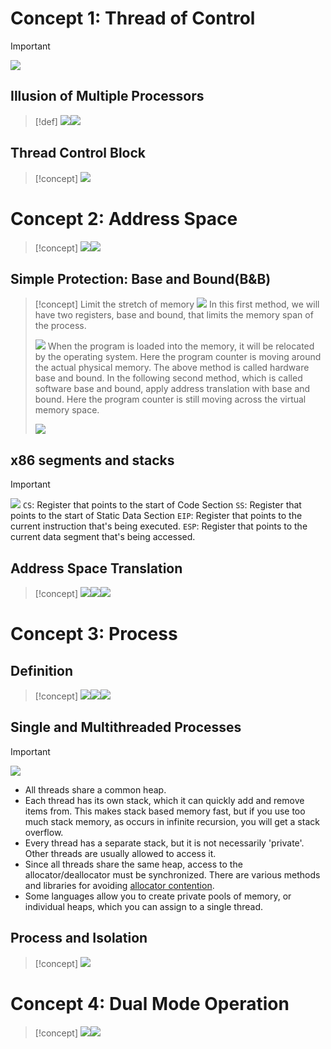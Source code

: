# Concept 1: Thread of Control
> [!important]
> ![](Fundamental%20OS%20Concepts.assets/image-20231205164545188.png)

## Illusion of Multiple Processors
> [!def]
> ![](Fundamental%20OS%20Concepts.assets/image-20231205164630676.png)![](Fundamental%20OS%20Concepts.assets/image-20231205164646533.png)


## Thread Control Block
> [!concept]
> ![](Fundamental%20OS%20Concepts.assets/image-20231205175754744.png)



# Concept 2: Address Space
> [!concept]
> ![](Fundamental%20OS%20Concepts.assets/image-20231205180123495.png)![](Fundamental%20OS%20Concepts.assets/image-20231205180313828.png)



## Simple Protection: Base and Bound(B&B)
> [!concept] Limit the stretch of memory
> ![](Fundamental%20OS%20Concepts.assets/image-20231206223717315.png)
> In this first method, we will have two registers, base and bound, that limits the memory span of the process.
> 
> ![](Fundamental%20OS%20Concepts.assets/image-20231206223924002.png)
> When the program is loaded into the memory, it will be relocated by the operating system. Here the program counter is moving around the actual physical memory. The above method is called hardware base and bound.
> In the following second method, which is called software base and bound, apply address translation with base and bound. Here the program counter is still moving across the virtual memory space.
> 
> ![](Fundamental%20OS%20Concepts.assets/image-20231206224200473.png)


## x86 segments and stacks
> [!important]
> ![](Fundamental%20OS%20Concepts.assets/image-20231206225111992.png)
> `CS`: Register that points to the start of Code Section 
> `SS`: Register that points to the start of Static Data Section
> `EIP`: Register that points to the current instruction that's being executed.
> `ESP`: Register that points to the current data segment that's being accessed. 


## Address Space Translation
> [!concept]
> ![](Fundamental%20OS%20Concepts.assets/image-20231206225314297.png)![](Fundamental%20OS%20Concepts.assets/image-20231206225325095.png)![](Fundamental%20OS%20Concepts.assets/image-20231206225334688.png)



# Concept 3: Process
## Definition
> [!concept]
> ![](Fundamental%20OS%20Concepts.assets/image-20231206225619441.png)![](Fundamental%20OS%20Concepts.assets/image-20231206230848609.png)![](Fundamental%20OS%20Concepts.assets/image-20231206230905327.png)






## Single and Multithreaded Processes
> [!important]
> ![](Fundamental%20OS%20Concepts.assets/image-20231206225818695.png)
> - All threads share a common heap.
> - Each thread has its own stack, which it can quickly add and remove items from. This makes stack based memory fast, but if you use too much stack memory, as occurs in infinite recursion, you will get a stack overflow.
> - Every thread has a separate stack, but it is not necessarily 'private'. Other threads are usually allowed to access it.
> - Since all threads share the same heap, access to the allocator/deallocator must be synchronized. There are various methods and libraries for avoiding [allocator contention](https://stackoverflow.com/questions/470683/memory-allocation-deallocation-bottleneck).
> - Some languages allow you to create private pools of memory, or individual heaps, which you can assign to a single thread.


## Process and Isolation
> [!concept]
> ![](Fundamental%20OS%20Concepts.assets/image-20231206230234819.png)





# Concept 4: Dual Mode Operation
> [!concept]
> ![](Fundamental%20OS%20Concepts.assets/image-20231206231210104.png)![](Fundamental%20OS%20Concepts.assets/image-20231206231458556.png)








